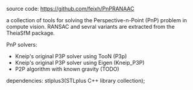 source code: https://github.com/feixh/PnPRANAAC<br>

a collection of tools for solving the Perspective-n-Point (PnP) problem in compute vision. RANSAC and sevral variants are extracted from the TheiaSfM package.<br>

PnP solvers:
* Kneip's original P3P solver using TooN (P3p)
* Kneip's original P3P solver using Eigen (Kneip_P3P)
* P2P algorithm with known gravity (TODO)<br>

dependencies:
stlplus3(STLplus C++ library collection);
